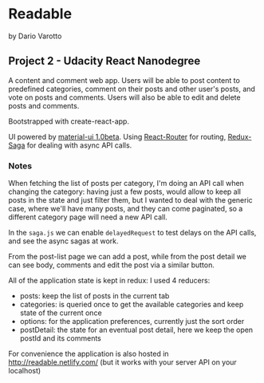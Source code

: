 Readable
=====

by Dario Varotto

## Project 2 - Udacity React Nanodegree

A content and comment web app.
 Users will be able to post content to predefined categories, comment on their posts and 
 other user's posts, and vote on posts and comments.
 Users will also be able to edit and delete posts and comments.
 
Bootstrapped with create-react-app.

UI powered by [material-ui 1.0beta](https://material-ui-next.com).
Using [React-Router](https://github.com/ReactTraining/react-router)
 for routing, [Redux-Saga](https://github.com/redux-saga/redux-saga)
 for dealing with async API calls. 

### Notes

When fetching the list of posts per category, I'm doing an API call when changing the category:
having just a few posts, would allow to keep all posts in the state and just filter them,
but I wanted to deal with the generic case, where we'll have many posts, and they can
come paginated, so a different category page will need a new API call.

In the `saga.js` we can enable `delayedRequest` to test
delays on the API calls, and see the async sagas at work.

From the post-list page we can add a post,
while from the post detail we can see body, comments and edit the
post via a similar button.

All of the application state is kept in redux:
I used 4 reducers:

* posts: keep the list of posts in the current tab
* categories: is queried once to get the available categories
	and keep state of the current once
* options: for the application preferences, currently just the sort order
* postDetail: the state for an eventual post detail,
	here we keep the open postId and its comments

For convenience the application is also hosted 
in http://readable.netlify.com/
(but it works with your server API on your localhost)
